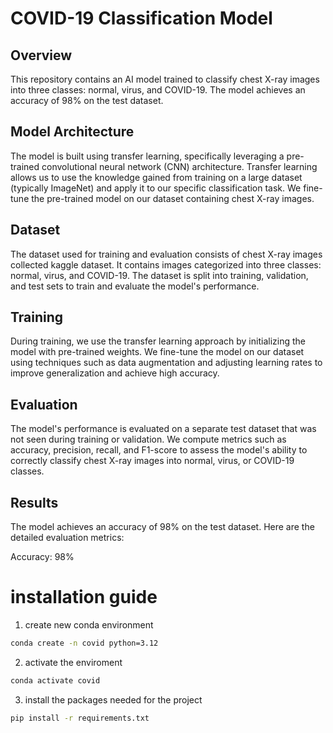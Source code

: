 # COVID-19 Classification Model

## Overview

This repository contains an AI model trained to classify chest X-ray images into three classes: normal, virus, and COVID-19. The model achieves an accuracy of 98% on the test dataset.

## Model Architecture

The model is built using transfer learning, specifically leveraging a pre-trained convolutional neural network (CNN) architecture. Transfer learning allows us to use the knowledge gained from training on a large dataset (typically ImageNet) and apply it to our specific classification task. We fine-tune the pre-trained model on our dataset containing chest X-ray images.

## Dataset

The dataset used for training and evaluation consists of chest X-ray images collected kaggle dataset. It contains images categorized into three classes: normal, virus, and COVID-19. The dataset is split into training, validation, and test sets to train and evaluate the model's performance.

## Training

During training, we use the transfer learning approach by initializing the model with pre-trained weights. We fine-tune the model on our dataset using techniques such as data augmentation and adjusting learning rates to improve generalization and achieve high accuracy.

## Evaluation

The model's performance is evaluated on a separate test dataset that was not seen during training or validation. We compute metrics such as accuracy, precision, recall, and F1-score to assess the model's ability to correctly classify chest X-ray images into normal, virus, or COVID-19 classes.

## Results

The model achieves an accuracy of 98% on the test dataset. Here are the detailed evaluation metrics:

Accuracy: 98%

# installation guide

1. create new conda environment

```bash
conda create -n covid python=3.12
```

2. activate the enviroment

```bash
conda activate covid
```

3. install the packages needed for the project

```bash
pip install -r requirements.txt
```

